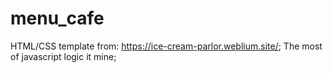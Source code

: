 # menu_cafe
HTML/CSS template from: https://ice-cream-parlor.weblium.site/;
The most of javascript logic it mine;

